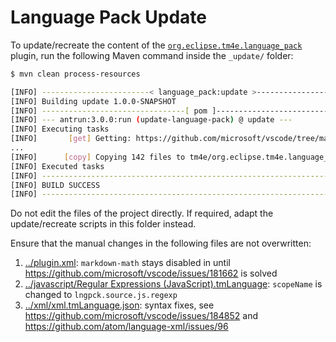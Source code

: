 # Language Pack Update

To update/recreate the content of the [`org.eclipse.tm4e.language_pack`](../README.md) plugin,
run the following Maven command inside the `_update/` folder:

```bash
$ mvn clean process-resources

[INFO] ------------------------< language_pack:update >------------------------
[INFO] Building update 1.0.0-SNAPSHOT
[INFO] --------------------------------[ pom ]---------------------------------
[INFO] --- antrun:3.0.0:run (update-language-pack) @ update ---
[INFO] Executing tasks
[INFO]       [get] Getting: https://github.com/microsoft/vscode/tree/main/extensions
...
[INFO]      [copy] Copying 142 files to tm4e/org.eclipse.tm4e.language_pack
[INFO] Executed tasks
[INFO] ------------------------------------------------------------------------
[INFO] BUILD SUCCESS
[INFO] ------------------------------------------------------------------------
```

Do not edit the files of the project directly. If required, adapt the update/recreate scripts in this folder instead.

Ensure that the manual changes in the following files are not overwritten:
1. [../plugin.xml](../plugin.xml): `markdown-math` stays disabled in  until https://github.com/microsoft/vscode/issues/181662 is solved
1. [../javascript/Regular Expressions (JavaScript).tmLanguage](../javascript/Regular%20Expressions%20%28JavaScript%29.tmLanguage): `scopeName` is changed to `lngpck.source.js.regexp`
1. [../xml/xml.tmLanguage.json](xml/xml.tmLanguage.json): syntax fixes, see https://github.com/microsoft/vscode/issues/184852 and https://github.com/atom/language-xml/issues/96
